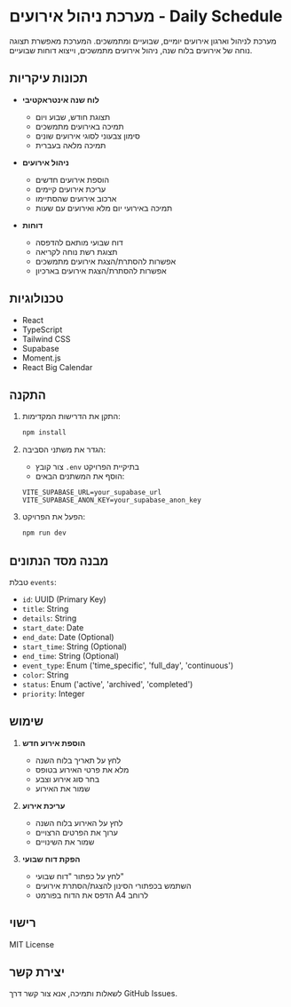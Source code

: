 # מערכת ניהול אירועים - Daily Schedule

מערכת לניהול וארגון אירועים יומיים, שבועיים ומתמשכים. המערכת מאפשרת תצוגה נוחה של אירועים בלוח שנה, ניהול אירועים מתמשכים, וייצוא דוחות שבועיים.

## תכונות עיקריות

- **לוח שנה אינטראקטיבי**
  - תצוגת חודש, שבוע ויום
  - תמיכה באירועים מתמשכים
  - סימון צבעוני לסוגי אירועים שונים
  - תמיכה מלאה בעברית

- **ניהול אירועים**
  - הוספת אירועים חדשים
  - עריכת אירועים קיימים
  - ארכוב אירועים שהסתיימו
  - תמיכה באירועי יום מלא ואירועים עם שעות

- **דוחות**
  - דוח שבועי מותאם להדפסה
  - תצוגת רשת נוחה לקריאה
  - אפשרות להסתרת/הצגת אירועים מתמשכים
  - אפשרות להסתרת/הצגת אירועים בארכיון

## טכנולוגיות

- React
- TypeScript
- Tailwind CSS
- Supabase
- Moment.js
- React Big Calendar

## התקנה

1. התקן את הדרישות המקדימות:
   ```bash
   npm install
   ```

2. הגדר את משתני הסביבה:
   - צור קובץ `.env` בתיקיית הפרויקט
   - הוסף את המשתנים הבאים:
   ```env
   VITE_SUPABASE_URL=your_supabase_url
   VITE_SUPABASE_ANON_KEY=your_supabase_anon_key
   ```

3. הפעל את הפרויקט:
   ```bash
   npm run dev
   ```

## מבנה מסד הנתונים

טבלת `events`:
- `id`: UUID (Primary Key)
- `title`: String
- `details`: String
- `start_date`: Date
- `end_date`: Date (Optional)
- `start_time`: String (Optional)
- `end_time`: String (Optional)
- `event_type`: Enum ('time_specific', 'full_day', 'continuous')
- `color`: String
- `status`: Enum ('active', 'archived', 'completed')
- `priority`: Integer

## שימוש

1. **הוספת אירוע חדש**
   - לחץ על תאריך בלוח השנה
   - מלא את פרטי האירוע בטופס
   - בחר סוג אירוע וצבע
   - שמור את האירוע

2. **עריכת אירוע**
   - לחץ על האירוע בלוח השנה
   - ערוך את הפרטים הרצויים
   - שמור את השינויים

3. **הפקת דוח שבועי**
   - לחץ על כפתור "דוח שבועי"
   - השתמש בכפתורי הסינון להצגת/הסתרת אירועים
   - הדפס את הדוח בפורמט A4 לרוחב

## רישוי

MIT License

## יצירת קשר

לשאלות ותמיכה, אנא צור קשר דרך GitHub Issues. 